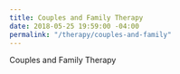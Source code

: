 ```yaml
---
title: Couples and Family Therapy
date: 2018-05-25 19:59:00 -04:00
permalink: "/therapy/couples-and-family"
---
```


Couples and Family Therapy